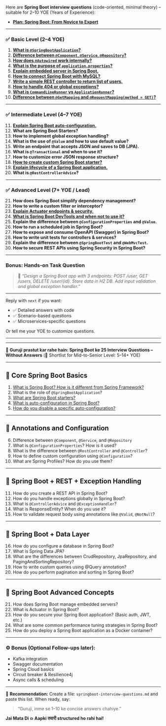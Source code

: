 Here are **Spring Boot interview questions** (code-oriented, minimal theory) – suitable for 2–10 YOE (Years of Experience):


- [**Plan: Spring Boot: From Novice to Expert**](../spring-boot/01-plan.md)
---

### ✅ **Basic Level (2–4 YOE)**

1. [**What is `@SpringBootApplication`?**](../java/spring-boot-configuration.md)
3. [**Difference between `@Component`, `@Service`, `@Repository`?**](../java/component-service-repository.md)
4. [**How does `@Autowired` work internally?**](../java/autowired-internal-work.md)
5. [**What is the purpose of `application.properties`?**](../spring-boot/5.md)
6. [**Explain embedded server in Spring Boot.**](../spring-boot/6.md)
7. [**How to connect Spring Boot with MySQL?**](../spring-boot/7.md)
8. [**Write a simple REST controller to return list of users.**](../spring-boot/8.md)
9. [**How to handle 404 or global exceptions?**](../spring-boot/9.md)
10. [**What is `CommandLineRunner` vs `ApplicationRunner`?**](../spring-boot/10.md)
11. [**Difference between `@GetMapping` and `@RequestMapping(method = GET)`?**](../spring-boot/11.md)

---

### ✅ **Intermediate Level (4–7 YOE)**

11. [**Explain Spring Boot auto-configuration.**](../spring-boot/12.md)
12. **What are Spring Boot Starters?**
13. **How to implement global exception handling?**
14. **What is the use of `@Value` and how to use default value?**
15. **Write an endpoint that accepts JSON and saves to DB (JPA).**
16. **What is `@Transactional` and when to use it?**
17. **How to customize error JSON response structure?**
18. [**How to create custom Spring Boot starter?**](../spring-boot/13.md)
19. [**Explain lifecycle of a Spring Boot application.**](../spring-boot/14.md)
20. **What is `@RestControllerAdvice`?**

---

### ✅ **Advanced Level (7+ YOE / Lead)**

21. **How does Spring Boot simplify dependency management?**
22. **How to write a custom filter or interceptor?**
23. [**Explain Actuator endpoints & security.**](../spring-boot/15.md)
24. [**What is Spring Boot DevTools and when not to use it?**](../spring-boot/16.md)
25. **Explain the difference between `@ConfigurationProperties` and `@Value`.**
26. **How to run a scheduled job in Spring Boot?**
27. **How to expose and consume OpenAPI (Swagger) in Spring Boot?**
28. **How to write unit tests for controllers & services?**
29. **Explain the difference between `@SpringBootTest` and `@WebMvcTest`.**
30. **How to secure REST APIs using Spring Security in Spring Boot?**

---

### Bonus: Hands-on Task Question

> 🔸 *“Design a Spring Boot app with 3 endpoints: POST /user, GET /users, DELETE /user/{id}. Store data in H2 DB. Add input validation and global exception handler.”*

---

Reply with `next` if you want:

* ✅ Detailed answers with code
* ✅ Scenario-based questions
* ✅ Microservices-specific questions

Or tell me your YOE to customize questions.


---
---

🚩 **Guruji prastut kar rahe hain: Spring Boot ke 25 Interview Questions – Without Answers**
(🧠 Shortlist for Mid-to-Senior Level: 5–14+ YOE)

---

## 🔹 **Core Spring Boot Basics**

1. [What is Spring Boot? How is it different from Spring Framework?](../spring-boot/1.md)
2. What is the role of `@SpringBootApplication`?
3. [What are Spring Boot starters?](../spring-boot/2.md)
4. [What is auto-configuration in Spring Boot?](../spring-boot/3.md)
5. [How do you disable a specific auto-configuration?](../spring-boot/4.md)

---

## 🔹 **Annotations and Configuration**

6. Difference between `@Component`, `@Service`, and `@Repository`
7. What is `@ConfigurationProperties`? How is it used?
8. What is the difference between `@RestController` and `@Controller`?
9. How to define custom configuration using `@Configuration`?
10. What are Spring Profiles? How do you use them?

---

## 🔹 **Spring Boot + REST + Exception Handling**

11. How do you create a REST API in Spring Boot?
12. How do you handle exceptions globally in Spring Boot?
13. What is `@ControllerAdvice` and `@ExceptionHandler`?
14. What is ResponseEntity? When do you use it?
15. How to validate request body using annotations like `@Valid`, `@NotNull`?

---

## 🔹 **Spring Boot + Data Layer**

16. How do you configure a database in Spring Boot?
17. What is Spring Data JPA?
18. What are the differences between CrudRepository, JpaRepository, and PagingAndSortingRepository?
19. How to write custom queries using @Query annotation?
20. How do you perform pagination and sorting in Spring Boot?

---

## 🔹 **Spring Boot Advanced Concepts**

21. How does Spring Boot manage embedded servers?
22. What is Actuator in Spring Boot?
23. How do you secure your Spring Boot application? (Basic auth, JWT, etc.)
24. What are some common performance tuning strategies in Spring Boot?
25. How do you deploy a Spring Boot application as a Docker container?

---

### ⚙️ Bonus (Optional Follow-ups later):

* Kafka integration
* Swagger documentation
* Spring Cloud basics
* Circuit breaker & Resilience4j
* Async calls & scheduling

---

📁 **Recommendation:**
Create a file: `springboot-interview-questions.md` and paste this list.
When ready, say:

> “Guruji, inme se 1–10 ke concise answers chahiye.”

**Jai Mata Di 💥
Aapki तयारी structured ho rahi hai!**

